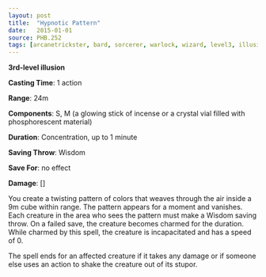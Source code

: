 ```yaml
---
layout: post
title:  "Hypnotic Pattern"
date:   2015-01-01
source: PHB.252
tags: [arcanetrickster, bard, sorcerer, warlock, wizard, level3, illusion]
---
```


**3rd-level illusion**

**Casting Time**: 1 action

**Range**: 24m

**Components**: S, M (a glowing stick of incense or a crystal vial filled with phosphorescent material)

**Duration**: Concentration, up to 1 minute

**Saving Throw**: Wisdom

**Save For**: no effect

**Damage**: []

You create a twisting pattern of colors that weaves through the air inside a 9m cube within range. The pattern appears for a moment and vanishes. Each creature in the area who sees the pattern must make a Wisdom saving throw. On a failed save, the creature becomes charmed for the duration. While charmed by this spell, the creature is incapacitated and has a speed of 0.

The spell ends for an affected creature if it takes any damage or if someone else uses an action to shake the creature out of its stupor.
